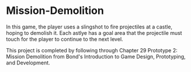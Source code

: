 # Mission-Demolition
In this game, the player uses a slingshot to fire projectiles at a castle, hoping to demolish it.  Each astlye has a goal area that the projectile must touch for the player to continue to the next level.

This project is completed by following through Chapter 29 Prototype 2: Mission Demolition from Bond's Introduction to Game Design, Prototyping, and Development.
